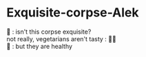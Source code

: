 # Exquisite-corpse-Alek
:vampire: : isn't this corpse exquisite? <br>
not really, vegetarians aren't tasty : :vampire_woman: <br>
:vampire: : but they are healthy
